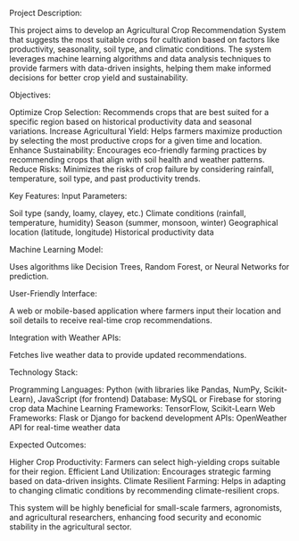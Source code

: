 Project Description:

This project aims to develop an Agricultural Crop Recommendation System that suggests the most suitable crops for cultivation based on factors like productivity, seasonality, soil type, and climatic conditions. The system leverages machine learning algorithms and data analysis techniques to provide farmers with data-driven insights, helping them make informed decisions for better crop yield and sustainability.

Objectives:

Optimize Crop Selection: Recommends crops that are best suited for a specific region based on historical productivity data and seasonal variations.
Increase Agricultural Yield: Helps farmers maximize production by selecting the most productive crops for a given time and location.
Enhance Sustainability: Encourages eco-friendly farming practices by recommending crops that align with soil health and weather patterns.
Reduce Risks: Minimizes the risks of crop failure by considering rainfall, temperature, soil type, and past productivity trends.

Key Features:
Input Parameters:

Soil type (sandy, loamy, clayey, etc.)
Climate conditions (rainfall, temperature, humidity)
Season (summer, monsoon, winter)
Geographical location (latitude, longitude)
Historical productivity data

Machine Learning Model:

Uses algorithms like Decision Trees, Random Forest, or Neural Networks for prediction.

User-Friendly Interface:

A web or mobile-based application where farmers input their location and soil details to receive real-time crop recommendations.

Integration with Weather APIs:

Fetches live weather data to provide updated recommendations.

Technology Stack:

Programming Languages: Python (with libraries like Pandas, NumPy, Scikit-Learn), JavaScript (for frontend)
Database: MySQL or Firebase for storing crop data
Machine Learning Frameworks: TensorFlow, Scikit-Learn
Web Frameworks: Flask or Django for backend development
APIs: OpenWeather API for real-time weather data

Expected Outcomes:

Higher Crop Productivity: Farmers can select high-yielding crops suitable for their region.
Efficient Land Utilization: Encourages strategic farming based on data-driven insights.
Climate Resilient Farming: Helps in adapting to changing climatic conditions by recommending climate-resilient crops.

This system will be highly beneficial for small-scale farmers, agronomists, and agricultural researchers, enhancing food security and economic stability in the agricultural sector.
